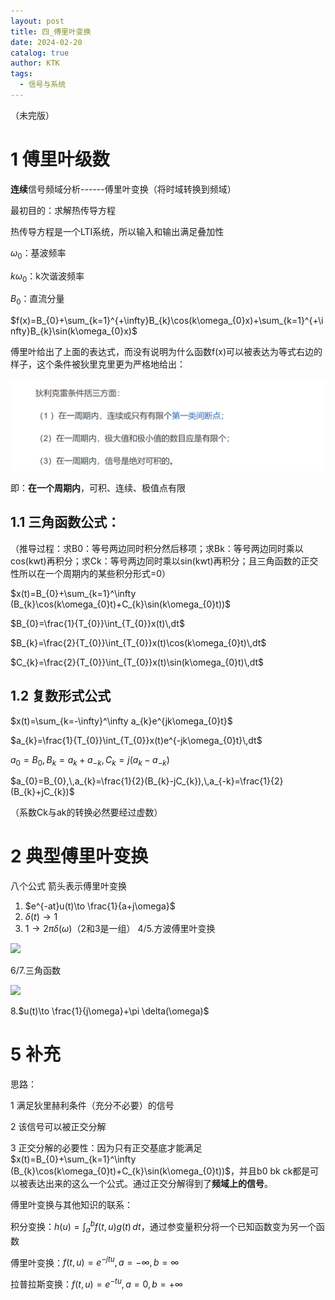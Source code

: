 ```yaml
---
layout: post
title: 四_傅里叶变换
date: 2024-02-20
catalog: true
author: KTK
tags:
  - 信号与系统
---
```

（未完版）

# 1 傅里叶级数

**连续**信号频域分析------傅里叶变换（将时域转换到频域）

最初目的：求解热传导方程

热传导方程是一个LTI系统，所以输入和输出满足叠加性

$\omega_{0}$：基波频率

$k\omega_{0}$：k次谐波频率

$B_{0}$：直流分量

$f(x)=B_{0}+\sum_{k=1}^{+\infty}B_{k}\cos(k\omega_{0}x)+\sum_{k=1}^{+\infty}B_{k}\sin(k\omega_{0}x)$

傅里叶给出了上面的表达式，而没有说明为什么函数f(x)可以被表达为等式右边的样子，这个条件被狄里克里更为严格地给出：

![](/img/dlkl.png)

即：**在一个周期内**，可积、连续、极值点有限


## 1.1 三角函数公式：

（推导过程：求B0：等号两边同时积分然后移项；求Bk：等号两边同时乘以cos(kwt)再积分；求Ck：等号两边同时乘以sin(kwt)再积分；且三角函数的正交性所以在一个周期内的某些积分形式=0）

$x(t)=B_{0}+\sum_{k=1}^\infty (B_{k}\cos(k\omega_{0}t)+C_{k}\sin(k\omega_{0}t))$

$B_{0}=\frac{1}{T_{0}}\int_{T_{0}}x(t)\,dt$

$B_{k}=\frac{2}{T_{0}}\int_{T_{0}}x(t)\cos(k\omega_{0}t)\,dt$

$C_{k}=\frac{2}{T_{0}}\int_{T_{0}}x(t)\sin(k\omega_{0}t)\,dt$

## 1.2 复数形式公式

$x(t)=\sum_{k=-\infty}^\infty a_{k}e^{jk\omega_{0}t}$

$a_{k}=\frac{1}{T_{0}}\int_{T_{0}}x(t)e^{-jk\omega_{0}t}\,dt$

$a_{0}=B_{0},\,B_{k}=a_{k}+a_{-k},\,C_{k}=j(a_{k}-a_{-k})$

$a_{0}=B_{0},\,a_{k}=\frac{1}{2}(B_{k}-jC_{k}),\,a_{-k}=\frac{1}{2}(B_{k}+jC_{k})$

（系数Ck与ak的转换必然要经过虚数）


# 2 典型傅里叶变换

八个公式 箭头表示傅里叶变换

1. $e^{-at}u(t)\to \frac{1}{a+j\omega}$
2. $\delta(t)\to 1$
3. $1\to 2\pi \delta(\omega)$（2和3是一组）
4/5.方波傅里叶变换

![](45.png)

6/7.三角函数

![](67.png)

8.$u(t)\to \frac{1}{j\omega}+\pi \delta(\omega)$



# 5 补充

思路：

1 满足狄里赫利条件（充分不必要）的信号

2 该信号可以被正交分解

3 正交分解的必要性：因为只有正交基底才能满足$x(t)=B_{0}+\sum_{k=1}^\infty (B_{k}\cos(k\omega_{0}t)+C_{k}\sin(k\omega_{0}t))$，并且b0 bk ck都是可以被表达出来的这么一个公式。通过正交分解得到了**频域上的信号**。



傅里叶变换与其他知识的联系：

积分变换：$h(u)=\int_a^b f(t,u)g(t)\,dt$，通过参变量积分将一个已知函数变为另一个函数

傅里叶变换：$f(t,u)=e^{-jtu},a=-\infty,b=\infty$

拉普拉斯变换：$f(t,u)=e^{-tu},a=0,b=+\infty$
